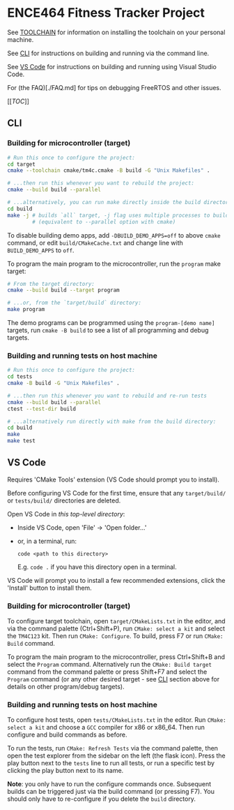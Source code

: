 # ENCE464 Fitness Tracker Project

See [TOOLCHAIN](./TOOLCHAIN.md) for information on installing the toolchain on
your personal machine.

See [CLI](#cli) for instructions on building and running via the command line.

See [VS Code](#vs-code) for instructions on building and running using Visual
Studio Code.

For (the FAQ)[./FAQ.md] for tips on debugging FreeRTOS and other issues.

[[_TOC_]]

## CLI

### Building for microcontroller (target)

```sh
# Run this once to configure the project:
cd target
cmake --toolchain cmake/tm4c.cmake -B build -G "Unix Makefiles" .

# ...then run this whenever you want to rebuild the project:
cmake --build build --parallel

# ...alternatively, you can run make directly inside the build directory:
cd build
make -j # builds `all` target, -j flag uses multiple processes to build
        # (equivalent to --parallel option with cmake)
```

To disable building demo apps, add `-DBUILD_DEMO_APPS=off` to above `cmake`
command, or edit `build/CMakeCache.txt` and change line with `BUILD_DEMO_APPS`
to `off`.

To program the main program to the microcontroller, run the `program` make target:

```sh
# From the target directory:
cmake --build build --target program

# ...or, from the `target/build` directory:
make program
```

The demo programs can be programmed using the `program-[demo name]` targets,
run `cmake -B build` to see a list of all programming and debug targets.

### Building and running tests on host machine

```sh
# Run this once to configure the project:
cd tests
cmake -B build -G "Unix Makefiles" .

# ...then run this whenever you want to rebuild and re-run tests
cmake --build build --parallel
ctest --test-dir build

# ...alternatively run directly with make from the build directory:
cd build
make
make test
```

## VS Code

Requires 'CMake Tools' extension (VS Code should prompt you to install).

Before configuring VS Code for the first time, ensure that any `target/build/`
or `tests/build/` directories are deleted.

Open VS Code in *this top-level directory*:

* Inside VS Code, open 'File' -> 'Open folder...'
* or, in a terminal, run:

  ```
  code <path to this directory>
  ```

  E.g. `code .` if you have this directory open in a terminal.

VS Code will prompt you to install a few recommended extensions, click the
'Install' button to install them.

### Building for microcontroller (target)

To configure target toolchain, open `target/CMakeLists.txt` in the editor, and
via the command palette (Ctrl+Shift+P), run `CMake: select a kit` and select the
`TM4C123` kit. Then run `CMake: Configure`. To build, press F7 or run `CMake:
Build` command.

To program the main program to the microcontroller, press Ctrl+Shift+B and
select the `Program` command. Alternatively run the `CMake: Build target`
command from the command palette or press Shift+F7 and select the `Program`
command (or any other desired target - see [CLI](#cli) section above for details
on other program/debug targets).

### Building and running tests on host machine

To configure host tests, open `tests/CMakeLists.txt` in the editor. Run `CMake:
select a kit` and choose a `GCC` compiler for x86 or x86_64. Then run configure
and build commands as before.

To run the tests, run `CMake: Refresh Tests` via the command palette, then open
the test explorer from the sidebar on the left (the flask icon). Press the play
button next to the `tests` line to run all tests, or run a specific test by
clicking the play button next to its name.

**Note**: you only have to run the configure commands once. Subsequent builds
can be triggered just via the build command (or pressing F7). You should only
have to re-configure if you delete the `build` directory.
